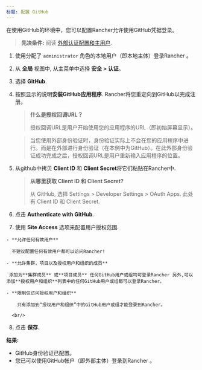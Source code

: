 ```yaml
---
标题: 配置 GitHub
---
```


在使用GitHub的环境中，您可以配置Rancher允许使用GitHub凭据登录。

> **先决条件:** 阅读 [外部认证配置和主用户](/docs/admin-settings/authentication/#external-authentication-configuration-and-principal-users).

1.  使用分配了 `administrator` 角色的本地用户（即本地主体）登录Rancher 。

2.  从 **全局** 视图中, 从主菜单中选择 **安全 > 认证**。

3.  选择 **GitHub**.

4.  按照显示的说明**安装GitHub应用程序**. Rancher将您重定向到GitHub以完成注册。

    > **什么是授权回调URL？**
    >
    > 授权回调URL是用户开始使用您的应用程序的URL（即初始屏幕显示）。

    > 当您使用外部身份验证时，身份验证实际上不会在您的应用程序中进行。而是在外部进行身份验证（在本例中为GitHub）。在此外部身份验证成功完成之后，授权回调URL是用户重新输入应用程序的位置。



5.  从github中拷贝 **Client ID** 和 **Client Secret**将它们粘贴在Rancher中.

    > **从哪里获取 Client ID 和 Client Secret?**
    >
    > 从 GitHub, 选择 Settings > Developer Settings > OAuth Apps. 此处有 Client ID 和 Client Secret.

6.  点击 **Authenticate with GitHub**.

7.   使用 **Site Access** 选项来配置用户授权范围.

    - **允许任何有效用户**

      不建议配置任何有效用户都可以访问Rancher!

    - **允许集群，项目以及授权用户和组织的成员**

     添加为**集群成员** 或**项目成员** 任何GitHub用户或组均可登录Rancher 另外,可以添加**授权用户和组织**列表中的任何GitHub用户或组都可以登录Rancher。

    - **限制仅访问授权用户和组织**

        只有添加到“授权用户和组织”中的GitHub用户或组才能登录到Rancher。

      <br/>

8.  点击 **保存**.

**结果:**

- GitHub身份验证已配置。
- 您已可以使用GitHub帐户（即外部主体）登录到Rancher 。
